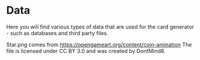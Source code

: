 # Data

Here you will find various types of data that are used for the card generator - such as databases and third party files.

Star.png comes from https://opengameart.org/content/coin-animation The file is licensed under CC BY 3.0 and was created by DontMind8.